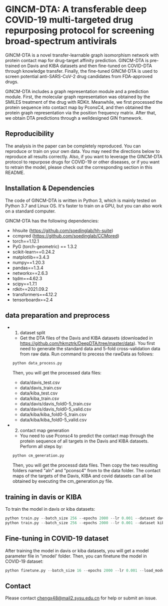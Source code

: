 # GINCM-DTA: A transferable deep COVID-19 multi-targeted drug repurposing protocol for screening broad-spectrum antivirals
GINCM-DTA is a novel transfer-learnable graph isomorphism network with protein contact map for drug-target affinity prediction. GINCM-DTA is pre-trained on Davis and KIBA datasets and then fine-tuned on COVID-DTA through knowledge transfer. Finally, the fine-tuned GINCM-DTA is used to screen potential anti-SARS-CoV-2 drug candidates from FDA-approved drugs. 

GINCM-DTA includes a graph representation module and a prediction module. First, the molecular graph representation was obtained by the SMILES treatment of the drug with RDKit. Meanwhile, we first processed the protein sequence into contact map by PconsC4, and then obtained the protein graph representation via the position frequency matrix. After that, we obtain DTA predictions through a welldesigned GIN framework.

## Reproducibility
The analysis in the paper can be completely reproduced. You can reproduce or train on your own data. You may need the directions below to reproduce all results correctly. Also, if you want to leverage the GINCM-DTA protocol to repurpose drugs for COVID-19 or other diseases, or if you want to retrain the model, please check out the corresponding section in this README.

## Installation & Dependencies
The code of GINCM-DTA is written in Python 3, which is mainly tested on Python 3.7 and Linux OS. It's faster to train on a GPU, but you can also work on a standard computer.

GINCM-DTA has the following dependencies:
* hhsuite (https://github.com/soedinglab/hh-suite)
* ccmpred (https://github.com/soedinglab/CCMpred)
* torch==1.12.1
* PyG (torch-geometric) == 1.3.2
* scikit-learn==0.24.2
* matplotlib==3.4.3
* numpy==1.20.3
* pandas==1.3.4
* networkx==2.6.3
* tqdm==4.62.3
* scipy==1.7.1
* rdkit==2021.09.2
* transformers==4.12.2
* tensorboardx==2.4

## data preparation and preprocess
+ 1. dataset split
    + Get the DTA files of the Davis and KIBA datasets (downloaded in https://github.com/hkmztrk/DeepDTA/tree/master/data). You first need to generate the standard data and 5-fold cross-validation data from raw data. Run command to precess the rawData as follows:
    ```python
    python data_process.py
    ```
    Then, you will get the processed data files:
    - data/davis_test.csv
    - data/davis_train.csv
    - data/kiba_test.csv
    - data/kiba_train.csv
    - data/davis/davis_fold0-5_train.csv
    - data/davis/davis_fold0-5_valid.csv
    - data/kiba/kiba_fold0-5_train.csv
    - data/kiba/kiba_fold0-5_valid.csv

+ 2. contact map generation
    + You need to use Pconsc4 to predict the contact map through the protein sequence of all targets in the Davis and KIBA datasets. Perform all steps by:
    ```python
    python cm_generation.py
    ```
    Then, you will get the processd data files. Then copy the two resulting folders named "aln" and "pconsc4" from to the data folder. The contact maps of the targets of the Davis, KIBA and covid datasets can all be obtained by executing the cm_generation.py file.

## training in davis or KIBA
To train the model in davis or kiba datasets:

```python
python train.py --batch_size 256 --epochs 2000 --lr 0.001 --dataset davis
python train.py --batch_size 256 --epochs 2000 --lr 0.001 --dataset kiba
```

## Fine-tuning in COVID-19 dataset
After training the model in davis or kiba datasets, you will get a model parameter file in '\model' folder.
Then, you can finetune the model in COVID-19  dataset:
```python
python finetune.py --batch_size 16 --epochs 2000 --lr 0.001 --load_model_path ./model/default.pt
```

##  Contact
Please contact chengx48@mail2.sysu.edu.cn for help or submit an issue.
